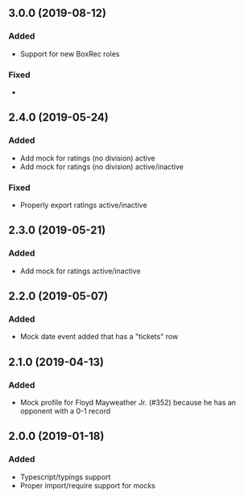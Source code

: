 ## 3.0.0 (2019-08-12)

### Added

- Support for new BoxRec roles

### Fixed

- 

## 2.4.0 (2019-05-24)

### Added

- Add mock for ratings (no division) active
- Add mock for ratings (no division) active/inactive

### Fixed

- Properly export ratings active/inactive

## 2.3.0 (2019-05-21)

### Added

- Add mock for ratings active/inactive

## 2.2.0 (2019-05-07)

### Added

- Mock date event added that has a "tickets" row

## 2.1.0 (2019-04-13)

### Added

- Mock profile for Floyd Mayweather Jr. (#352) because he has an opponent with a 0-1 record


## 2.0.0 (2019-01-18)

### Added

- Typescript/typings support
- Proper import/require support for mocks